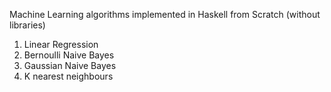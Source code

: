 Machine Learning algorithms implemented in Haskell from Scratch (without libraries)

1. Linear Regression
2. Bernoulli Naive Bayes
3. Gaussian Naive Bayes
4. K nearest neighbours
